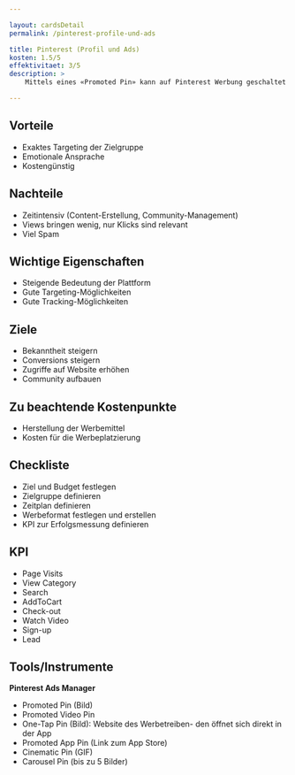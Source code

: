 ```yaml
---

layout: cardsDetail
permalink: /pinterest-profile-und-ads

title: Pinterest (Profil und Ads)
kosten: 1.5/5
effektivitaet: 3/5
description: >
    Mittels eines «Promoted Pin» kann auf Pinterest Werbung geschaltet werden. Promoted Pins können gezielt an bestimmte Zielgruppen gerichtet werden: Es besteht einerseits die Möglichkeit, das Targeting aufgrund demografischer oder geografischer Merkmale zu schalten, andererseits aber auch über die angegebenen Interessen der Nutzerinnen und Nutzer sowie anhand der eingegebenen Keywords bei der Suchanfrage.

---
```

## Vorteile
- Exaktes Targeting der Zielgruppe
- Emotionale Ansprache
- Kostengünstig

## Nachteile
- Zeitintensiv (Content-Erstellung, Community-Management)
- Views bringen wenig, nur Klicks sind relevant
- Viel Spam

## Wichtige Eigenschaften
- Steigende Bedeutung der Plattform
- Gute Targeting-Möglichkeiten
- Gute Tracking-Möglichkeiten

## Ziele
- Bekanntheit steigern
- Conversions steigern
- Zugriffe auf Website erhöhen
- Community aufbauen

## Zu beachtende Kostenpunkte
- Herstellung der Werbemittel
- Kosten für die Werbeplatzierung

## Checkliste
- Ziel und Budget festlegen
- Zielgruppe definieren
- Zeitplan definieren
- Werbeformat festlegen und erstellen
- KPI zur Erfolgsmessung definieren

## KPI
- Page Visits
- View Category
- Search
- AddToCart
- Check-out
- Watch Video
- Sign-up
- Lead

## Tools/Instrumente

**Pinterest Ads Manager**
- Promoted Pin (Bild)
- Promoted Video Pin
- One-Tap Pin (Bild): Website des Werbetreiben- den öffnet sich direkt in der App
- Promoted App Pin (Link zum App Store)
- Cinematic Pin (GIF)
- Carousel Pin (bis zu 5 Bilder)